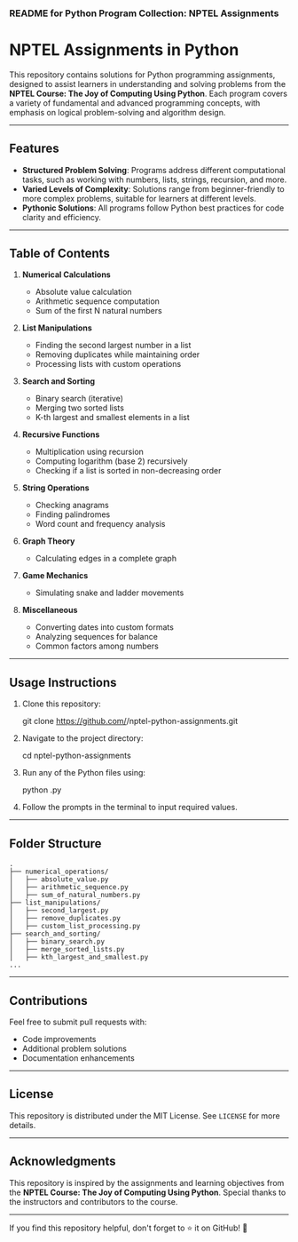 ### README for Python Program Collection: NPTEL Assignments

# NPTEL Assignments in Python

This repository contains solutions for Python programming assignments, designed to assist learners in understanding and solving problems from the **NPTEL Course: The Joy of Computing Using Python**. Each program covers a variety of fundamental and advanced programming concepts, with emphasis on logical problem-solving and algorithm design.

---

## Features

- **Structured Problem Solving**: Programs address different computational tasks, such as working with numbers, lists, strings, recursion, and more.
- **Varied Levels of Complexity**: Solutions range from beginner-friendly to more complex problems, suitable for learners at different levels.
- **Pythonic Solutions**: All programs follow Python best practices for code clarity and efficiency.

---

## Table of Contents

1. **Numerical Calculations**
   - Absolute value calculation
   - Arithmetic sequence computation
   - Sum of the first N natural numbers

2. **List Manipulations**
   - Finding the second largest number in a list
   - Removing duplicates while maintaining order
   - Processing lists with custom operations

3. **Search and Sorting**
   - Binary search (iterative)
   - Merging two sorted lists
   - K-th largest and smallest elements in a list

4. **Recursive Functions**
   - Multiplication using recursion
   - Computing logarithm (base 2) recursively
   - Checking if a list is sorted in non-decreasing order

5. **String Operations**
   - Checking anagrams
   - Finding palindromes
   - Word count and frequency analysis

6. **Graph Theory**
   - Calculating edges in a complete graph

7. **Game Mechanics**
   - Simulating snake and ladder movements

8. **Miscellaneous**
   - Converting dates into custom formats
   - Analyzing sequences for balance
   - Common factors among numbers

---

## Usage Instructions

1. Clone this repository:
   
   git clone https://github.com/<your-username>/nptel-python-assignments.git
   
2. Navigate to the project directory:
   
   cd nptel-python-assignments
   
3. Run any of the Python files using:
   
   python <filename>.py
  
4. Follow the prompts in the terminal to input required values.

---

## Folder Structure

```plaintext
.
├── numerical_operations/
│   ├── absolute_value.py
│   ├── arithmetic_sequence.py
│   ├── sum_of_natural_numbers.py
├── list_manipulations/
│   ├── second_largest.py
│   ├── remove_duplicates.py
│   ├── custom_list_processing.py
├── search_and_sorting/
│   ├── binary_search.py
│   ├── merge_sorted_lists.py
│   ├── kth_largest_and_smallest.py
...
```

---

## Contributions

Feel free to submit pull requests with:
- Code improvements
- Additional problem solutions
- Documentation enhancements

---

## License

This repository is distributed under the MIT License. See `LICENSE` for more details.

---

## Acknowledgments

This repository is inspired by the assignments and learning objectives from the **NPTEL Course: The Joy of Computing Using Python**. Special thanks to the instructors and contributors to the course.

---

If you find this repository helpful, don't forget to ⭐ it on GitHub! 🚀
